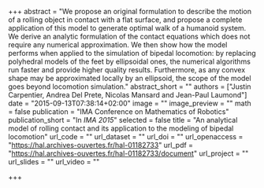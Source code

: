+++
abstract = "We propose an original formulation to describe the motion of a rolling object in contact with a flat surface, and propose a complete application of this model to generate optimal walk of a humanoid system. We derive an analytic formulation of the contact equations which does not require any numerical approximation. We then show how the model performs when applied to the simulation of bipedal locomotion: by replacing polyhedral models of the feet by ellipsoidal ones, the numerical algorithms run faster and provide higher quality results. Furthermore, as any convex shape may be approximated locally by an ellipsoid, the scope of the model goes beyond locomotion simulation."
abstract_short = ""
authors = ["Justin Carpentier, Andrea Del Prete, Nicolas Mansard and Jean-Paul Laumond"]
date = "2015-09-13T07:38:14+02:00"
image = ""
image_preview = ""
math = false
publication = "IMA Conference on Mathematics of Robotics"
publication_short = "In *IMA 2015*"
selected = false
title = "An analytical model of rolling contact and its application to the modeling of bipedal locomotion"
url_code = ""
url_dataset = ""
url_doi = ""
url_openaccess = "https://hal.archives-ouvertes.fr/hal-01182733"
url_pdf = "https://hal.archives-ouvertes.fr/hal-01182733/document"
url_project = ""
url_slides = ""
url_video = ""

+++


